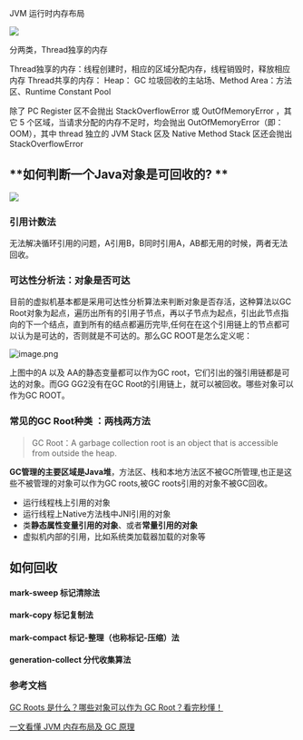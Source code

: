 JVM 运行时内存布局

![](https://static001.infoq.cn/resource/image/b4/62/b4ff890142874a6cbef1ad7a80eb7462.png)

分两类，Thread独享的内存

Thread独享的内存：线程创建时，相应的区域分配内存，线程销毁时，释放相应内存
Thread共享的内存： Heap： GC 垃圾回收的主站场、Method Area：方法区、Runtime Constant Pool

除了 PC Register 区不会抛出 StackOverflowError 或 OutOfMemoryError ，其它 5 个区域，当请求分配的内存不足时，均会抛出 OutOfMemoryError（即：OOM），其中 thread 独立的 JVM Stack 区及 Native Method Stack 区还会抛出 StackOverflowError

## **如何判断一个Java对象是可回收的? **

![](https://static001.infoq.cn/resource/image/e3/71/e36c624e8b4300775123f95a34b86571.png)

###  引用计数法  

无法解决循环引用的问题，A引用B，B同时引用A，AB都无用的时候，两者无法回收。

### 可达性分析法：对象是否可达

目前的虚拟机基本都是采用可达性分析算法来判断对象是否存活，这种算法以GC Root对象为起点，遍历出所有的引用子节点，再以子节点为起点，引出此节点指向的下一个结点，直到所有的结点都遍历完毕,任何在在这个引用链上的节点都可以认为是可达的，否则就是不可达的。那么GC ROOT是怎么定义呢：

![image.png](https://p3-juejin.byteimg.com/tos-cn-i-k3u1fbpfcp/aa9caf1956c34223b36b87f21ed8d6ef~tplv-k3u1fbpfcp-watermark.image?)

上图中的A 以及 AA的静态变量都可以作为GC root，它们引出的强引用链都是可达的对象。而GG GG2没有在GC Root的引用链上，就可以被回收。哪些对象可以作为GC ROOT。

### 常见的GC Root种类 ：两栈两方法

> GC Root：A garbage collection root is an object that is accessible from outside the heap. 

**GC管理的主要区域是Java堆**，方法区、栈和本地方法区不被GC所管理,也正是这些不被管理的对象可以作为GC roots,被GC roots引用的对象不被GC回收。

* 运行线程栈上引用的对象
* 运行线程上Native方法栈中JNI引用的对象
* 类**静态属性变量引用的对象**、或者**常量引用的对象**
* 虚拟机内部的引用，比如系统类加载器加载的对象等

## 如何回收

#### mark-sweep 标记清除法
#### mark-copy 标记复制法
#### mark-compact 标记-整理（也称标记-压缩）法
#### generation-collect 分代收集算法 


### 参考文档

[GC Roots 是什么？哪些对象可以作为 GC Root？看完秒懂！](https://blog.csdn.net/weixin_38007185/article/details/108093716)


[一文看懂 JVM 内存布局及 GC 原理](https://www.infoq.cn/article/3wyretkqrhivtw4frmr3)